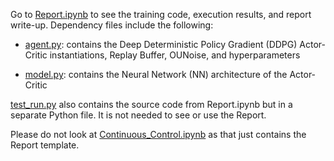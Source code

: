 Go to [Report.ipynb](https://github.com/Kevin-Chen0/deep-reinforcement-learning/blob/master/p2_continuous-control/Report.ipynb) to see the training code, execution results, and report write-up. Dependency files include the following:

* [agent.py](https://github.com/Kevin-Chen0/deep-reinforcement-learning/blob/master/p2_continuous-control/agent.py): contains the Deep Deterministic Policy Gradient (DDPG) Actor-Critic instantiations, Replay Buffer, OUNoise, and hyperparameters

* [model.py](https://github.com/Kevin-Chen0/deep-reinforcement-learning/blob/master/p2_continuous-control/model.py): contains the Neural Network (NN) architecture of the Actor-Critic

[test_run.py](https://github.com/Kevin-Chen0/deep-reinforcement-learning/blob/master/p2_continuous-control/test_run.py) also contains the source code from Report.ipynb but in a separate Python file. It is not needed to see or use the Report.

Please do not look at [Continuous_Control.ipynb](https://github.com/Kevin-Chen0/deep-reinforcement-learning/blob/master/p2_continuous-control/Continuous_Control.ipynb) as that just contains the Report template.

